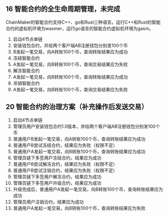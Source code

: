 ## 16 智能合约的全生命周期管理，未完成

ChainMaker的智能合约支持C++、go和Rust三种语言。运行C++和Rust的智能合约的虚拟机环境为wasmer，运行go语言的智能合约虚拟机环境为gasm。

1. 启动4节点单链
2. 安装钱包合约，并给两个客户端AB注册钱包分别发100个币
3. B发起一笔交易，向A转账100个币，查询转账结果应为成功
4. 冻结智能合约
5. A发起一笔交易，向B转账100个币，查询交易结果应为失败
6. 解冻智能合约
7. A发起一笔交易，向B转账100个币，查询转账结果应为成功
8. 吊销智能合约
9. A发起一笔交易，向B转账100个币，查询交易结果应为失败

## 20 智能合约的治理方案（补充操作后发送交易）

1. 启动4节点单链
2. 管理员用户安装钱包合约1.0版本，并给两个客户端AB注册钱包分别发100个币
3. 普通用户B发起一笔交易，向A转账100个币，查询转账结果应为成功
4. 普通用户B尝试冻结合约，结果应为失败（权限不足）
5. 普通用户A发起一笔交易，向B转账100个币，查询转账结果应为成功
6. 管理员链下多签用户冻结合约，结果应为成功
7. 普通用户B尝试解冻合约，结果应为失败（权限不足）
8. 普通用户B尝试注销合约，结果应为失败（权限不足）
9. 管理员链下多签用户解冻合约，结果应为成功
10. 管理员链下多签用户升级合约，结果应为成功
11. 升级完成后，普通用户A发起一笔交易，向B转账100个币，查询转账结果应为成功
12. 管理员用户注销合约，结果应为成功
13. 普通用户A发起一笔交易，向B转账100个币，查询转账结果应为失败